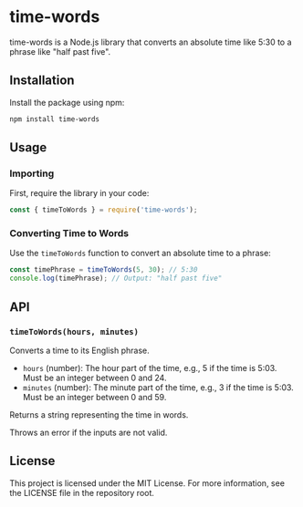 # time-words

time-words is a Node.js library that converts an absolute time like 5:30 to a phrase like "half past five".

## Installation

Install the package using npm:

```sh
npm install time-words
```

## Usage

### Importing

First, require the library in your code:
```js
const { timeToWords } = require('time-words');
```

### Converting Time to Words

Use the `timeToWords` function to convert an absolute time to a phrase:

```js
const timePhrase = timeToWords(5, 30); // 5:30
console.log(timePhrase); // Output: "half past five"
```

## API

### `timeToWords(hours, minutes)`

Converts a time to its English phrase.

- `hours` (number): The hour part of the time, e.g., 5 if the time is 5:03. Must be an integer between 0 and 24.
- `minutes` (number): The minute part of the time, e.g., 3 if the time is 5:03. Must be an integer between 0 and 59.

Returns a string representing the time in words.

Throws an error if the inputs are not valid.

## License

This project is licensed under the MIT License. For more information, see the
LICENSE file in the repository root.